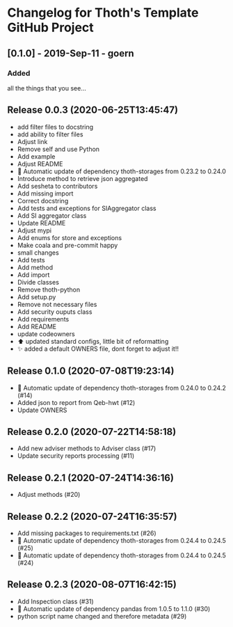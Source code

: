 # Changelog for Thoth's Template GitHub Project

## [0.1.0] - 2019-Sep-11 - goern

### Added

all the things that you see...

## Release 0.0.3 (2020-06-25T13:45:47)
* add filter files to docstring
* add ability to filter files
* Adjust link
* Remove self and use Python
* Add example
* Adjust README
* :pushpin: Automatic update of dependency thoth-storages from 0.23.2 to 0.24.0
* Introduce method to retrieve json aggregated
* Add sesheta to contributors
* Add missing import
* Correct docstring
* Add tests and exceptions for SIAggregator class
* Add SI aggregator class
* Update README
* Adjust mypi
* Add enums for store and exceptions
* Make coala and pre-commit happy
* small changes
* Add tests
* Add method
* Add import
* Divide classes
* Remove thoth-python
* Add setup.py
* Remove not necessary files
* Add security ouputs class
* Add requirements
* Add README
* update codeowners
* :arrow_up: updated standard configs, little bit of reformatting
* :sparkles: added a default OWNERS file, dont forget to adjust it!!

## Release 0.1.0 (2020-07-08T19:23:14)
* :pushpin: Automatic update of dependency thoth-storages from 0.24.0 to 0.24.2 (#14)
* Added json to report from Qeb-hwt (#12)
* Update OWNERS

## Release 0.2.0 (2020-07-22T14:58:18)
* Add new adviser methods to Adviser class (#17)
* Update security reports processing (#11)

## Release 0.2.1 (2020-07-24T14:36:16)
* Adjust methods (#20)

## Release 0.2.2 (2020-07-24T16:35:57)
* Add missing packages to requirements.txt (#26)
* :pushpin: Automatic update of dependency thoth-storages from 0.24.4 to 0.24.5 (#25)
* :pushpin: Automatic update of dependency thoth-storages from 0.24.4 to 0.24.5 (#24)

## Release 0.2.3 (2020-08-07T16:42:15)
* Add Inspection class (#31)
* :pushpin: Automatic update of dependency pandas from 1.0.5 to 1.1.0 (#30)
* python script name changed and therefore metadata (#29)
